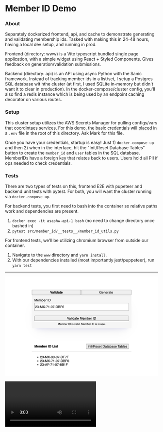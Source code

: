 # Member ID Demo

### About

Separately dockerized frontend, api, and cache to demonstrate generating and validating membership ids. Tasked with making this in 24-48 hours, having a local dev setup, and running in prod.

Frontend (directory: www) is a Vite typescript bundled single page application, with a simple widget using React + Styled Components. Gives feedback on generation/validation submissions.

Backend (directory: api) is an API using async Python with the Sanic framework. Instead of tracking member ids in a list/set, I setup a Postgres SQL database wit hthe cluster (at first, I used SQLite in-memory but didn't want it to clear in production). In the docker-compose/cluster config, you'll also find a redis instance which is being used by an endpoint caching decorator on various routes.

### Setup

This cluster setup utilizes the AWS Secrets Manager for pulling configs/vars that coordintaes services. For this demo, the basic credentials will placed in a `.env` file in the root of this directory. Ask Mark for this file.

Once you have your credentials, startup is easy! Just 1) `docker-compose up` and then 2) when in the interface, hit the "Init/Reset Database Tables" button to create the `member_id` and `user` tables in the SQL database. MemberIDs have a foreign key that relates back to users. Users hold all PII if ops needed to check credentials.

### Tests

There are two types of tests on this, frontend E2E with pupeteer and backend unit tests with pytest. For both, you will want the cluster running via `docker-compose up`.

For backend tests, you first need to bash into the container so relative paths work and dependencies are present.

1. `docker exec -it asaphw-api-1 bash` (no need to change directory once bashed in)
2. `pytest src/member_id/__tests__/member_id_utils.py`

For frontend tests, we'll be utilizing chromium browser from outside our container.

1. Navigate to the `www` directory and `yarn install`.
2. With our dependencies installed (most importantly jest/puppeteer), run `yarn test`

---

![](./docs/demo.png)

![](./docs/e2e-video.mp4)